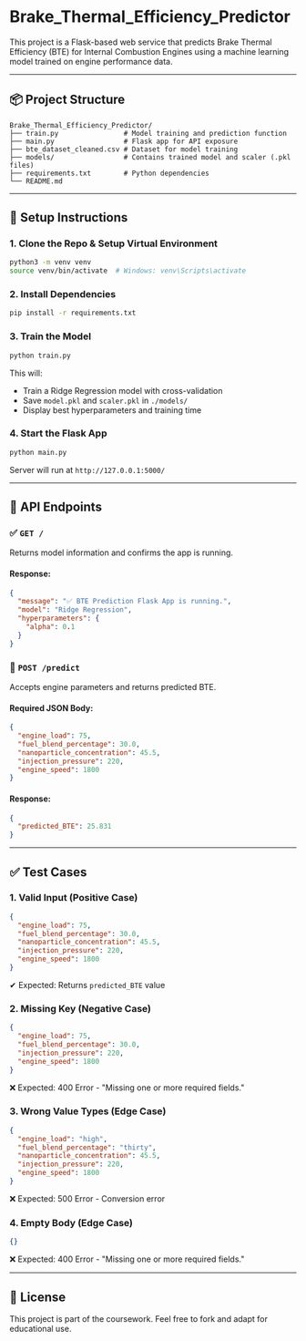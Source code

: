 # Brake_Thermal_Efficiency_Predictor

This project is a Flask-based web service that predicts Brake Thermal Efficiency (BTE) for Internal Combustion Engines using a machine learning model trained on engine performance data.

---

## 📦 Project Structure
```
Brake_Thermal_Efficiency_Predictor/
├── train.py                # Model training and prediction function
├── main.py                 # Flask app for API exposure
├── bte_dataset_cleaned.csv # Dataset for model training
├── models/                 # Contains trained model and scaler (.pkl files)
├── requirements.txt        # Python dependencies
└── README.md
```

---

## 🧰 Setup Instructions

### 1. Clone the Repo & Setup Virtual Environment
```bash
python3 -m venv venv
source venv/bin/activate  # Windows: venv\Scripts\activate
```

### 2. Install Dependencies
```bash
pip install -r requirements.txt
```

### 3. Train the Model
```bash
python train.py
```
This will:
- Train a Ridge Regression model with cross-validation
- Save `model.pkl` and `scaler.pkl` in `./models/`
- Display best hyperparameters and training time

### 4. Start the Flask App
```bash
python main.py
```
Server will run at `http://127.0.0.1:5000/`

---

## 📡 API Endpoints

### ✅ `GET /`
Returns model information and confirms the app is running.
#### Response:
```json
{
  "message": "✅ BTE Prediction Flask App is running.",
  "model": "Ridge Regression",
  "hyperparameters": {
    "alpha": 0.1
  }
}
```

### 🧠 `POST /predict`
Accepts engine parameters and returns predicted BTE.
#### Required JSON Body:
```json
{
  "engine_load": 75,
  "fuel_blend_percentage": 30.0,
  "nanoparticle_concentration": 45.5,
  "injection_pressure": 220,
  "engine_speed": 1800
}
```
#### Response:
```json
{
  "predicted_BTE": 25.831
}
```

---

## ✅ Test Cases

### 1. Valid Input (Positive Case)
```json
{
  "engine_load": 75,
  "fuel_blend_percentage": 30.0,
  "nanoparticle_concentration": 45.5,
  "injection_pressure": 220,
  "engine_speed": 1800
}
```
✔ Expected: Returns `predicted_BTE` value

### 2. Missing Key (Negative Case)
```json
{
  "engine_load": 75,
  "fuel_blend_percentage": 30.0,
  "injection_pressure": 220,
  "engine_speed": 1800
}
```
❌ Expected: 400 Error - "Missing one or more required fields."

### 3. Wrong Value Types (Edge Case)
```json
{
  "engine_load": "high",
  "fuel_blend_percentage": "thirty",
  "nanoparticle_concentration": 45.5,
  "injection_pressure": 220,
  "engine_speed": 1800
}
```
❌ Expected: 500 Error - Conversion error

### 4. Empty Body (Edge Case)
```json
{}
```
❌ Expected: 400 Error - "Missing one or more required fields."

---

## 🧾 License
This project is part of the coursework.
Feel free to fork and adapt for educational use.
